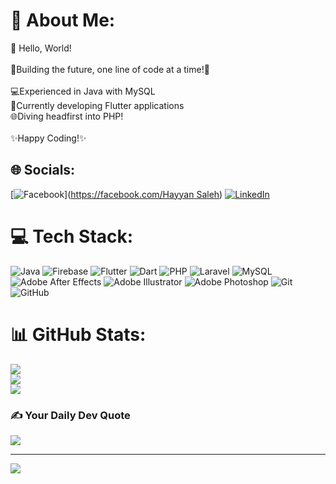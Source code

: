 # 💫 About Me:
👋 Hello, World!<br><br>🌟Building the future, one line of code at a time!🌟<br><br>💻Experienced in Java with MySQL<br>📱Currently developing Flutter applications<br>🌐Diving headfirst into PHP!<br><br>✨Happy Coding!✨<br>


## 🌐 Socials:
[![Facebook](https://img.shields.io/badge/Facebook-%231877F2.svg?logo=Facebook&logoColor=white)]([https://facebook.com/Hayyan Saleh](https://www.linkedin.com/in/hayyan-saleh-6476b1267/)) [![LinkedIn](https://img.shields.io/badge/LinkedIn-%230077B5.svg?logo=linkedin&logoColor=white)](https://www.linkedin.com/in/hayyan-saleh-6476b1267/) 

# 💻 Tech Stack:
![Java](https://img.shields.io/badge/java-%23ED8B00.svg?style=flat&logo=openjdk&logoColor=white) ![Firebase](https://img.shields.io/badge/firebase-a08021?style=flat&logo=firebase&logoColor=ffcd34) ![Flutter](https://img.shields.io/badge/Flutter-%2302569B.svg?style=flat&logo=Flutter&logoColor=white) ![Dart](https://img.shields.io/badge/dart-%230175C2.svg?style=flat&logo=dart&logoColor=white) ![PHP](https://img.shields.io/badge/php-%23777BB4.svg?style=flat&logo=php&logoColor=white) ![Laravel](https://img.shields.io/badge/laravel-%23FF2D20.svg?style=flat&logo=laravel&logoColor=white) ![MySQL](https://img.shields.io/badge/mysql-4479A1.svg?style=flat&logo=mysql&logoColor=white) ![Adobe After Effects](https://img.shields.io/badge/Adobe%20After%20Effects-9999FF.svg?style=flat&logo=Adobe%20After%20Effects&logoColor=white) ![Adobe Illustrator](https://img.shields.io/badge/adobe%20illustrator-%23FF9A00.svg?style=flat&logo=adobe%20illustrator&logoColor=white) ![Adobe Photoshop](https://img.shields.io/badge/adobe%20photoshop-%2331A8FF.svg?style=flat&logo=adobe%20photoshop&logoColor=white) ![Git](https://img.shields.io/badge/git-%23F05033.svg?style=flat&logo=git&logoColor=white) ![GitHub](https://img.shields.io/badge/github-%23121011.svg?style=flat&logo=github&logoColor=white)
# 📊 GitHub Stats:
![](https://github-readme-stats.vercel.app/api?username=Hayyan-Saleh&theme=dark&hide_border=false&include_all_commits=false&count_private=false)<br/>
![](https://github-readme-streak-stats.herokuapp.com/?user=Hayyan-Saleh&theme=dark&hide_border=false)<br/>
![](https://github-readme-stats.vercel.app/api/top-langs/?username=Hayyan-Saleh&theme=dark&hide_border=false&include_all_commits=false&count_private=false&layout=compact)

### ✍️ Your Daily Dev Quote
![](https://quotes-github-readme.vercel.app/api?type=horizontal&theme=radical)

---
[![](https://visitcount.itsvg.in/api?id=Hayyan-Saleh&icon=0&color=0)](https://visitcount.itsvg.in)
